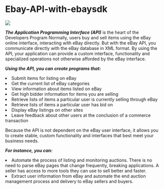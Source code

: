 # Ebay-API-with-ebaysdk

![](https://github.com/iurigo/Ebay-API-with-python-ebaysdk/blob/master/image.png)

***The Application Programming Interface (API)*** is the heart of the Developers Program
Normally, users buy and sell items using the eBay online interface, interacting with eBay directly. But with the eBay API, you communicate directly with the eBay database in XML format. By using the API, your application can provide a custom interface, functionality and specialized operations not otherwise afforded by the eBay interface.

***Using the API, you can create programs that:***
<li> Submit items for listing on eBay
<li> Get the current list of eBay categories
<li> View information about items listed on eBay
<li> Get high bidder information for items you are selling
<li> Retrieve lists of items a particular user is currently selling through eBay
<li> Retrieve lists of items a particular user has bid on
<li> Display eBay listings on other sites
<li> Leave feedback about other users at the conclusion of a commerce transaction

Because the API is not dependent on the eBay user interface, it allows you to create stable, custom functionality and interfaces that best meet your business needs.

***For instance, you can:***
<li> Automate the process of listing and monitoring auctions. There is no need to parse eBay pages that change frequently, breaking applications. A seller has access to more tools they can use to sell better and faster.
<li> Extract user information from eBay and automate the end auction management process and delivery to eBay sellers and buyers.
